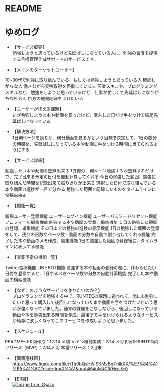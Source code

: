 # README

# ゆめログ


* 【サービス概要】<br>
勉強しようと思っているけど先延ばしになっている人に、勉強の習慣を提供する目標管理作成サポートのサービスです。

* 【メインのターゲットユーザー】<br>

10~30代で勉強に取り組んでいる、もしくは勉強しようと思っている人
積読しがちな人
働きながら資格取得を目指している人
営業スキルや、プログラミングスキルなど、勉強をしようと思っているけど、仕事が忙しくて先延ばしになりがちな社会人
自身の勉強記録をつけたい人

* 【ユーザーが抱える課題】<br>
いざ勉強しようと本や動画を買ったけど、購入した日だけ手をつけて結局先延ばしになっている

* 【解決方法】<br>
1日何ページを読むか、何分動画を見るかという目標を決定して、1日の数分の時間を、先延ばしになっている本や動画に手をつける時間に当てられるようにする

* 【サービス詳細】<br>

勉強したい本や動画を登録出来る
1日何分、何ページ勉強するか登録するだけで、完了出来る予定の日付を自動計算してくれる
今日の勉強した範囲、勉強に取り組んだ時間を記録出来て振り返りが出来る
選択した日付で取り組んでいる本や動画の進捗が一目で分かる
勉強した範囲を記録したものをタイムラインに投稿出来る


* 【機能一覧】<br>

新規ユーザー登録機能
ユーザーログイン機能
ユーザーパスワードリセット機能
プロフィール編集機能
勉強する本や動画の登録、編集機能
１日の勉強した範囲の登録、編集機能
その日までの勉強の進捗の表示機能
1日の勉強した範囲の登録をして、残りの日数やページ数・動画の分数を自動で割り出してくれる機能
完了した本や動画のメモ作成、編集機能
1日の勉強した範囲の登録後に、タイムラインに表示する機能


* 【実装予定の機能一覧】<br>

Twitter投稿機能
LINE BOT機能
勉強する本や動画の登録の際に、終わらせたい日付を登録すると、1日やるべきページ数や分数の自動計算機能
完了した本や動画の検索機能


* 【なぜこのようなサービスを作りたいのか？】<br>
プログラミングを勉強する中で、RUNTEQの課題に追われて、他にも勉強したいと思って購入して後回しになっていた本や動画を手をつけたいという思いが強くなっていました。通常の課題をこなしながら、後回しになっている動画や本を勉強出来る時間を作成、最後まで手を付けられるようなサービスが純粋に欲しくなってこのサービスを作成しようと思いました。

* 【スケジュール】<br>

README〜ER図作成：12/14 〆切
メイン機能実装：2/14 〆切
β版をRUNTEQ内リリース（MVP）：2/14〆切
本番リリース：2月末

* 【画面遷移図】<br>
https://www.figma.com/file/yTq0bQsHWISKMvBg7mlkXX/%E7%84%A1%E9%A1%8C?node-id=0%3A1&t=ol4j64oMJC5fHmsK-0

* 【ER図】<br>
[![Image from Gyazo](https://i.gyazo.com/965b41b4c0d78a3d2677e54e0563d41f.png)](https://gyazo.com/965b41b4c0d78a3d2677e54e0563d41f)
